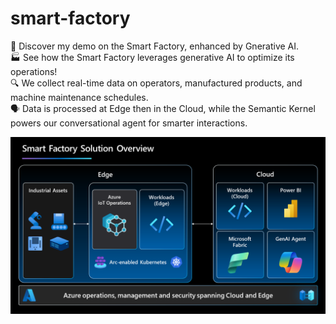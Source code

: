# smart-factory
🤖 Discover my demo on the Smart Factory, enhanced by Gnerative AI.  
🏭 See how the Smart Factory leverages generative AI to optimize its operations!  
🔍 We collect real-time data on operators, manufactured products, and machine maintenance schedules.  
🗣️ Data is processed at Edge then in the Cloud, while the Semantic Kernel powers our conversational agent for smarter interactions.  


![Solution Overview](./assets/images/Talk%20to%20your%20Factory%20Demo%20-%20Solution%20Overview.png "Solution Overview")